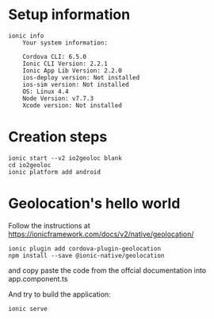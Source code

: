 # Setup information
```
ionic info
	Your system information:

	Cordova CLI: 6.5.0 
	Ionic CLI Version: 2.2.1
	Ionic App Lib Version: 2.2.0
	ios-deploy version: Not installed
	ios-sim version: Not installed
	OS: Linux 4.4
	Node Version: v7.7.3
	Xcode version: Not installed
```

# Creation steps 
```
ionic start --v2 io2geoloc blank
cd io2geoloc
ionic platform add android
```

# Geolocation's hello world
Follow the instructions at https://ionicframework.com/docs/v2/native/geolocation/
```
ionic plugin add cordova-plugin-geolocation
npm install --save @ionic-native/geolocation
```
and copy paste the code from the offcial documentation into app.component.ts

And try to build the application:
```
ionic serve
```
